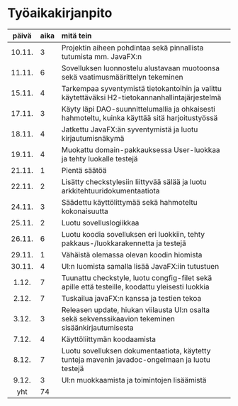 # Työaikakirjanpito

| päivä | aika | mitä tein  |
| :----:|:-----| :-----|
| 10.11. | 3    | Projektin aiheen pohdintaa sekä pinnallista tutumista mm. JavaFX:n |
| 11.11. | 6    | Sovelluksen luonnostelu alustavaan muotoonsa sekä vaatimusmäärittelyn tekeminen| 
| 15.11. | 4    | Tarkempaa syventymistä tietokantoihin ja valittu käytettäväksi H2-tietokannanhallintajärjestelmä|
| 17.11. | 3    | Käyty läpi DAO-suunnittelumallia ja ohkaisesti hahmoteltu, kuinka käyttää sitä harjoitustyössä|
| 18.11. | 4    | Jatkettu JavaFX:än syventymistä ja luotu kirjautumisnäkymä|
| 19.11. | 4    | Muokattu domain-pakkauksessa User-luokkaa ja tehty luokalle testejä|
| 21.11. | 1    | Pientä säätöä|
| 22.11. | 2    | Lisätty checkstylesiin liittyvää sälää ja luotu arkkitehtuuridokumentaatiota|
| 24.11. | 3    | Säädettu käyttölittymää sekä hahmoteltu kokonaisuutta|
| 25.11. | 2    | Luotu sovelluslogiikkaa |
| 26.11. | 6    | Luotu koodia sovelluksen eri luokkiin, tehty pakkaus-/luokkarakennetta ja testejä|
| 29.11. | 1    | Vähäistä olemassa olevan koodin hiomista|
| 30.11. | 4    | UI:n luomista samalla lisää JavaFX:iin tutustuen|
| 1.12.  | 7    | Tuunattu checkstyle, luotu congfig-filet sekä apille että testeille, koodattu yleisesti luokkia|
| 2.12.  | 7    | Tuskailua javaFX:n kanssa ja testien tekoa|
| 3.12.  | 3    | Releasen update, hiukan viilausta UI:n osalta sekä sekvenssikaavion tekeminen sisäänkirjautumisesta|
| 7.12.  | 4    | Käyttöliittymän koodaamista|
| 8.12.  | 7    | Luotu sovelluksen dokumentaatiota, käytetty tunteja mavenin javadoc-ongelmaan ja luotu testejä|
| 9.12.  | 3    | UI:n muokkaamista ja toimintojen lisäämistä|
| yht    |74    | | 
